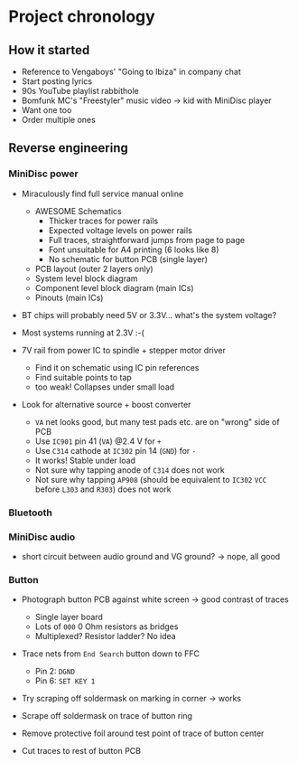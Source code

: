 # Project chronology

## How it started

- Reference to Vengaboys' "Going to Ibiza" in company chat
- Start posting lyrics
- 90s YouTube playlist rabbithole
- Bomfunk MC's "Freestyler" music video -> kid with MiniDisc player
- Want one too
- Order multiple ones

## Reverse engineering

### MiniDisc power

- Miraculously find full service manual online
  - AWESOME Schematics
    - Thicker traces for power rails
    - Expected voltage levels on power rails
    - Full traces, straightforward jumps from page to page
    - Font unsuitable for A4 printing (6 looks like 8)
    - No schematic for button PCB (single layer)
  - PCB layout (outer 2 layers only)
  - System level block diagram
  - Component level block diagram (main ICs)
  - Pinouts (main ICs)

- BT chips will probably need 5V or 3.3V... what's the system voltage?
- Most systems running at 2.3V :-(
- 7V rail from power IC to spindle + stepper motor driver
  - Find it on schematic using IC pin references
  - Find suitable points to tap
  - too weak! Collapses under small load
- Look for alternative source + boost converter
  - `VA` net looks good, but many test pads etc. are on "wrong" side of PCB
  - Use `IC901` pin 41 (`VA`) @2.4 V for `+`
  - Use `C314` cathode at `IC302` pin 14 (`GND`) for `-`
  - It works! Stable under load
  - Not sure why tapping anode of `C314` does not work
  - Not sure why tapping `AP908` (should be equivalent to `IC302` `VCC` before `L303` and `R303`) does not work

### Bluetooth



### MiniDisc audio

- short circuit between audio ground and VG ground? -> nope, all good

### Button

- Photograph button PCB against white screen -> good contrast of traces
  - Single layer board
  - Lots of `000` 0 Ohm resistors as bridges
  - Multiplexed? Resistor ladder? No idea
- Trace nets from `End Search` button down to FFC
  - Pin 2: `DGND`
  - Pin 6: `SET KEY 1`
- Try scraping off soldermask on marking in corner -> works
- Scrape off soldermask on trace of button ring

- Remove protective foil around test point of trace of button center
- Cut traces to rest of button PCB
